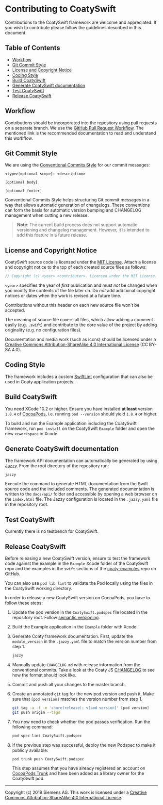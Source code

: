 # Contributing to CoatySwift

Contributions to the CoatySwift framework are welcome and appreciated.
If you wish to contribute please follow the guidelines described in this document.

## Table of Contents

* [Workflow](#workflow)
* [Git Commit Style](#git-commit-style)
* [License and Copyright Notice](#license-and-copyright-notice)
* [Coding Style](#coding-style)
* [Build CoatySwift](#build-coatyswift)
* [Generate CoatySwift documentation](#generate-coatyswift-documentation)
* [Test CoatySwift](#test-coatyswift)
* [Release CoatySwift](#release-coatyswift)

## Workflow

Contributions should be incorporated into the repository using pull requests on
a separate branch. We use the [GitHub Pull Request Workflow](https://guides.github.com/introduction/flow/).
The mentioned link is the recommended documentation to read and understand this workflow.

## Git Commit Style

We are using the [Conventional Commits Style](https://conventionalcommits.org/)
for our commit messages:

```
<type>[optional scope]: <description>

[optional body]

[optional footer]
```

Conventional Commits Style helps structuring Git commit messages in a way that
allows automatic generation of changelogs. These conventions can form the basis
for automatic version bumping and CHANGELOG management when cutting a new
release.

> **Note**: The current build process does not support automatic versioning and changelog
> management. However, it is intended to add this feature in a future release.

## License and Copyright Notice

CoatySwift source code is licensed under the [MIT License](https://opensource.org/licenses/MIT).
Attach a license and copyright notice to the top of each created source files as follows:

```swift
// Copyright (c) <year> <contributor>. Licensed under the MIT License.
```

`<year>` specifies the year of *first* publication and must *not* be changed
when you modify the contents of the file later on. Do *not* add additional
copyright notices or dates when the work is revised at a future time.

Contributions without this header on each new source file won't be accepted.

The meaning of source file covers all files, which allow adding a comment easily
(e.g. `.swift`) and contribute to the core value of the project by adding
originality (e.g. no configuration files).

Documentation and media work (such as icons) should be licensed under
a [Creative Commons Attribution-ShareAlike 4.0 International License](http://creativecommons.org/licenses/by-sa/4.0/)
(CC BY-SA 4.0).

## Coding Style

The framework includes a custom [SwiftLint](https://github.com/realm/SwiftLint)
configuration that can also be used in Coaty application projects.

## Build CoatySwift

You need XCode 10.2 or higher. Ensure you have installed **at least** version
`1.8.4` of [CocoaPods](https://cocoapods.org), i.e. running `pod --version`
should yield `1.8.4` or higher.

To build and run the Example application including the CoatySwift framework, run
`pod install` on the CoatySwift `Example` folder and open the new `xcworkspace`
in Xcode.

## Generate CoatySwift documentation

The framework API documentation can automatically be generated by using
[Jazzy](https://github.com/realm/jazzy). From the root directory of the
repository run:

```sh
jazzy
```

Execute the command to generate HTML documentation from the Swift source code
and the included comments. The generated documentation is written to the
`docs/api/` folder and accessible by opening a web browser on the `index.html`
file. The Jazzy configuration is located in the `.jazzy.yaml` file in the
repository root.

## Test CoatySwift

Currently there is no testbench for CoatySwift.

## Release CoatySwift

Before releasing a new CoatySwift version, ensure to test the framework code
against the example in the `Example` Xcode folder of the CoatySwift repo and the
examples in the `swift` sections of the
[coaty-examples](https://github.com/coatyio/coaty-examples) repo on GitHub.

You can also use `pod lib lint` to validate the Pod locally using the files in
the CoatySwift working directory.

In order to release a new CoatySwift version on CocoaPods, you have to follow
these steps:

1. Update the pod version in the `CoatySwift.podspec` file located in the
   repository root. Follow [semantic versioning](https://semver.org/).
2. Build the Example application in the `Example` folder with Xcode.
3. Generate Coaty framework documentation. First, update the `module_version` in
   the `.jazzy.yaml` file to match the version number from step 1.

   ```sh
   jazzy
   ```

4. Manually update `CHANGELOG.md` with release information from the conventional
   commits. Take a look at the Coaty JS
   [CHANGELOG](https://github.com/coatyio/coaty-js/blob/master/CHANGELOG.md) to
   see how the format should look like.
5. Commit and push all your changes to the master branch.
6. Create an annotated `git` tag for the new pod version and push it. Make sure
   that `[pod version]` matches the version number from step 1.

   ```sh
   git tag -a -f -m 'chore(release): v[pod version]' [pod version]
   git push origin --tags
   ```

7. You now need to check whether the pod passes verification. Run the following command:

   ```sh
   pod spec lint CoatySwift.podspec
   ```

8. If the previous step was successful, deploy the new Podspec to make it
   publicly available:

   ```sh
   pod trunk push CoatySwift.podspec
   ```

   This step assumes that you have already registered an account on
   [CocoaPods
   Trunk](https://guides.cocoapods.org/making/getting-setup-with-trunk.html) and
   have been added as a library owner for the CoatySwift pod.

---
Copyright (c) 2019 Siemens AG. This work is licensed under a
[Creative Commons Attribution-ShareAlike 4.0 International License](http://creativecommons.org/licenses/by-sa/4.0/).
